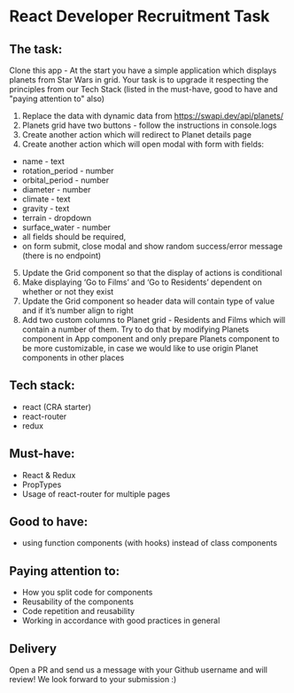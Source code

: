 # React Developer Recruitment Task

## The task:
Clone this app - At the start you have a simple application which displays planets from Star Wars in grid.
Your task is to upgrade it respecting the principles from our Tech Stack (listed in the must-have, good to
have and "paying attention to" also)

1. Replace the data with dynamic data from https://swapi.dev/api/planets/
2. Planets grid have two buttons - follow the instructions in console.logs
3. Create another action which will redirect to Planet details page
4. Create another action which will open modal with form with fields:
- name - text
- rotation_period - number
- orbital_period - number
- diameter - number
- climate - text
- gravity - text
- terrain - dropdown
- surface_water - number
- all fields should be required,
- on form submit, close modal and show random success/error message (there is no endpoint)
5. Update the Grid component so that the display of actions is conditional
6. Make displaying ‘Go to Films’ and ‘Go to Residents’ dependent on whether or not they exist
7. Update the Grid component so header data will contain type of value and if it’s number
align to right
8. Add two custom columns to Planet grid - Residents and Films which will contain
a number of them. Try to do that by modifying Planets component in App component and
only prepare Planets component to be more customizable, in case we would like to
use origin Planet components in other places

## Tech stack:
- react (CRA starter)
- react-router
- redux

## Must-have:
- React & Redux
- PropTypes
- Usage of react-router for multiple pages

## Good to have:
- using function components (with hooks) instead of class components

## Paying attention to:
- How you split code for components
- Reusability of the components
- Code repetition and reusability
- Working in accordance with good practices in general

## Delivery
Open a PR and send us a message with your Github username and will review! We look forward to your submission :)